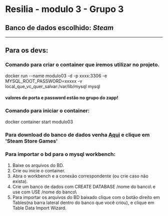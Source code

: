 # **Resilia - modulo 3 - Grupo 3**

## Banco de dados escolhido: *Steam*





------------

## Para os devs:

### Comando para criar o container que iremos utilizar no projeto.

docker run --name modulo03 -d -p xxxx:3306 -e MYSQL_ROOT_PASSWORD=xxxxx -v local_que_vc_quer_salvar:/var/lib/mysql mysql

#### valores de porta e password estão no grupo do zapp!

### Comando para iniciar o container:

docker container start modulo03

### Para download do banco de dados venha [Aqui][1] e clique em 'Steam Store Games'

### Para importar o bd para o mysql workbench:

1. Baixe os arquivos do BD.
2. Crie ou inicie o container.
3. Abra o workbench e a conexão correspondente (ou crie caso não exista).
4. Crie um banco de dados com CREATE DATABASE /nome do banco\ e use com USE /nome do banco\
5. Para importar os arquivos do BD baixado clique com o botão direito em Tables(na barra lateral dentro do banco que você criou), e clique em Table Data Import Wizard.


[1]: https://drive.google.com/drive/folders/1F9Rwbzzz4LJCxZU-mTR4JqDT_2vJ7-sC "AQUI"